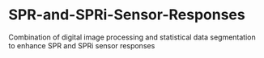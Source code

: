 # SPR-and-SPRi-Sensor-Responses
Combination of digital image processing and statistical data segmentation to enhance SPR and SPRi sensor responses
